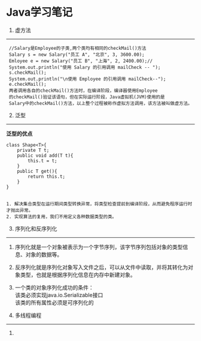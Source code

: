 # Java学习笔记  

1. 虚方法
------

     //Salary是Employee的子类,两个类均有相同的checkMail()方法
     Salary s = new Salary("员工 A", "北京", 3, 3600.00);
     Emloyee e = new Salary("员工 B", "上海", 2, 2400.00);//
     System.out.println("使用 Salary 的引用调用 mailCheck -- ");
     s.checkMail();
     System.out.println("\n使用 Employee 的引用调用 mailCheck--");
     e.checkMail();
     两者调用各自的checkMail()方法时，在编译阶段，编译器使用Employee
     的checkMail()验证该语句，但在实际运行阶段，Java虚拟机(JVM)使用的是
     Salary中的checkMail()方法，以上整个过程被称作虚拟方法调用，该方法被叫做虚方法。

2. 泛型
------

**泛型的优点** 
 
    class Shape<T>{
	    private T t;
	    public void add(T t){
	        this.t = t;
	    }
	    public T get(){
	        return this.t;
	    }
    }

	
    1. 解决集合类型在运行期间类型转换异常，将类型检查提前到编译阶段，从而避免程序运行时才抛出异常。  
    2. 实现算法的复用，我们不用定义各种数据类型的类。

3. 序列化和反序列化
-----

1. 序列化就是一个对象被表示为一个字节序列，该字节序列包括对象的类型信息、对象的数据等。
2. 反序列化就是序列化对象写入文件之后，可以从文件中读取，并将其转化为对象类型，也就是根据序列化信息在内存中新建对象。
3. 一个类的对象序列化成功的条件：  
  该类必须实现java.io.Serializable接口  
  该类的所有属性必须是可序列化的

4. 多线程编程
-----

1. 
